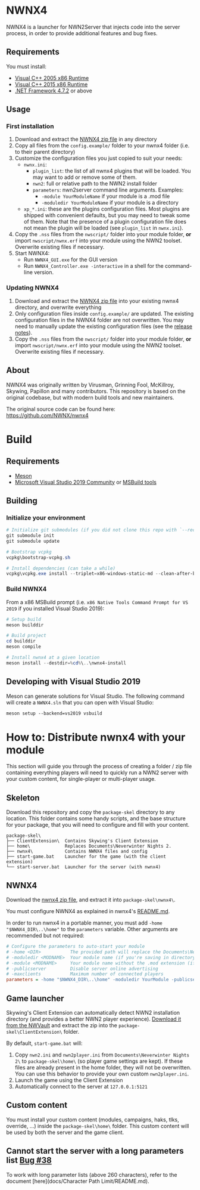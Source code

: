 
# NWNX4

NWNX4 is a launcher for NWN2Server that injects code into the server process,
in order to provide additional features and bug fixes.

## Requirements
You must install:
- [Visual C++ 2005 x86 Runtime](https://download.microsoft.com/download/8/B/4/8B42259F-5D70-43F4-AC2E-4B208FD8D66A/vcredist_x86.EXE) <!-- xp_bugfix -->
- [Visual C++ 2015 x86 Runtime](https://download.microsoft.com/download/9/3/F/93FCF1E7-E6A4-478B-96E7-D4B285925B00/vc_redist.x86.exe) <!-- msvc 2019 -->
- [.NET Framework 4.7.2](https://download.visualstudio.microsoft.com/download/pr/1f5af042-d0e4-4002-9c59-9ba66bcf15f6/124d2afe5c8f67dfa910da5f9e3db9c1/ndp472-kb4054531-web.exe) or above <!-- xp_bugfix -->

## Usage

### First installation

1. Download and extract the [NWNX4 zip
   file](https://github.com/nwn2dev/nwnx4/releases) in any directory
2. Copy all files from the `config.example/` folder to your nwnx4 folder (i.e.
   to their parent directory)
3. Customize the configuration files you just copied to suit your needs:
    - `nwnx.ini`:
        + `plugin_list`: the list of all nwnx4 plugins that will be loaded.
          You may want to add or remove some of them.
        + `nwn2`: full or relative path to the NWN2 install folder
        + `parameters`: nwn2server command line arguments. Examples:
            * `-module YourModuleName` if your module is a .mod file
            * `-moduledir YourModuleName` if your module is a directory
    - `xp_*.ini`: these are the plugins configuration files. Most plugins are
      shipped with convenient defaults, but you may need to tweak some of
      them. Note that the presence of a plugin configuration file does not
      mean the plugin will be loaded (see `plugin_list` in `nwnx.ini`).
4. Copy the `.nss` files from the `nwscript/` folder into your
   module folder, **or** import `nwscript/nwnx.erf` into your module using the
   NWN2 toolset. Overwrite existing files if necessary.
5. Start NWNX4:
    + Run `NWNX4_GUI.exe` for the GUI version
    + Run `NWNX4_Controller.exe -interactive` in a shell for the command-line
      version.

### Updating NWNX4

1. Download and extract the [NWNX4 zip
   file](https://github.com/nwn2dev/nwnx4/releases) into your existing nwnx4
   directory, and overwrite everything
2. Only configuration files inside `config.example/` are updated. The existing
   configuration files in the NWNX4 folder are not overwritten. You may need
   to manually update the existing configuration files (see the [release
   notes](https://github.com/nwn2dev/nwnx4/releases)).
3. Copy the `.nss` files from the `nwscript/` folder into your
   module folder, **or** import `nwscript/nwnx.erf` into your module using the
   NWN2 toolset. Overwrite existing files if necessary.

## About

NWNX4 was originally written by Virusman, Grinning Fool, McKillroy, Skywing,
Papillon and many contributors. This repository is based on the original
codebase, but with modern build tools and new maintainers.

The original source code can be found here: https://github.com/NWNX/nwnx4

# Build

## Requirements

- [Meson](https://github.com/mesonbuild/meson/releases)
- [Microsoft Visual Studio 2019
  Community](https://visualstudio.microsoft.com/downloads/#visual-studio-community-2019)
  or [MSBuild
  tools](https://visualstudio.microsoft.com/fr/downloads/?q=build+tools)

## Building

### Initialize your environment

```powershell
# Initialize git submodules (if you did not clone this repo with `--recurse`)
git submodule init
git submodule update

# Bootstrap vcpkg
vcpkg\bootstrap-vcpkg.sh

# Install dependencies (can take a while)
vcpkg\vcpkg.exe install --triplet=x86-windows-static-md --clean-after-build
```

### Build NWNX4

From a x86 MSBuild prompt (i.e. `x86 Native Tools Command Prompt for VS 2019` if you installed Visual Studio 2019):
```powershell
# Setup build
meson builddir

# Build project
cd builddir
meson compile

# Install nwnx4 at a given location
meson install --destdir=%cd%\..\nwnx4-install
```


## Developing with Visual Studio 2019

Meson can generate solutions for Visual Studio. The following command will
create a `NWNX4.sln` that you can open with Visual Studio:
```ps
meson setup --backend=vs2019 vsbuild
```


# How to: Distribute nwnx4 with your module

This section will guide you through the process of creating a folder / zip
file containing everything players will need to quickly run a NWN2 server with
your custom content, for single-player or multi-player usage.

## Skeleton

Download this repository and copy the `package-skel` directory to any
location. This folder contains some handy scripts, and the base structure for
your package, that you will need to configure and fill with your content.

```
package-skel\
├── ClientExtension\  Contains Skywing's Client Extension
├── home\             Replaces Documents\Neverwinter Nights 2.
├── nwnx4\            Contains NWNX4 files and config
├── start-game.bat    Launcher for the game (with the client extension)
└── start-server.bat  Launcher for the server (with nwnx4)
```

## NWNX4

Download the [nwnx4 zip file](https://github.com/nwn2dev/nwnx4/releases), and
extract it into `package-skel\nwnx4\`.

You must configure NWNX4 as explained in nwnx4's
[README.md](https://github.com/nwn2dev/nwnx4#first-installation).

In order to run nwnx4 in a portable manner, you must add `-home
"$NWNX4_DIR\..\home"` to the `parameters` variable. Other arguments are
recommended but not required:

```ini
# Configure the parameters to auto-start your module
# -home <DIR>           The provided path will replace the Documents\Neverwinter Nights 2\ folder
# -moduledir <MODNAME>  Your module name (if you're saving in directory mode)
# -module <MODNAME>     Your module name without the .mod extension (if you're not in directory mode)
# -publicserver         Disable server online advertising
# -maxclients           Maximum number of connected players
parameters = -home "$NWNX4_DIR\..\home" -moduledir YourModule -publicserver 0 -maxclients 1
```

## Game launcher

Skywing's Client Extension can automatically detect NWN2 installation
directory (and provides a better NWN2 player experience). [Download it from
the
NWVault](https://neverwintervault.org/project/nwn2/other/nwn2-client-extension)
and extract the zip into the `package-skel\ClientExtension\` folder.

By default, `start-game.bat` will:
1. Copy `nwn2.ini` and `nwn2player.ini` from `Documents\Neverwinter Nights 2\`
   to `package-skel\home\` (so player game settings are kept). If these files
   are already present in the home folder, they will not be overwritten. You
   can use this behavior to provide your own custom `nwn2player.ini`.
2. Launch the game using the Client Extension
3. Automatically connect to the server at `127.0.0.1:5121`


## Custom content

You must install your custom content (modules, campaigns, haks, tlks,
override, ...) inside the `package-skel\home\` folder. This custom content
will be used by both the server and the game client.

## Cannot start the server with a long parameters list [Bug #38](https://github.com/nwn2dev/nwnx4/issues/38)

To work with long parameter lists (above 260 characters), refer to the document [here](docs/Character Path Limit/README.md).
